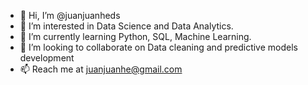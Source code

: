 - 👋 Hi, I’m @juanjuanheds
- 👀 I’m interested in Data Science and Data Analytics.
- 🌱 I’m currently learning Python, SQL, Machine Learning.
- 💞️ I’m looking to collaborate on Data cleaning and predictive models development
- 📫 Reach me at juanjuanhe@gmail.com

<!---
juanjuanheds/juanjuanheds is a ✨ special ✨ repository because its `README.md` (this file) appears on your GitHub profile.
You can click the Preview link to take a look at your changes.
--->
